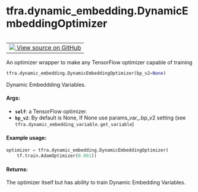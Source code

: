 <div itemscope itemtype="http://developers.google.com/ReferenceObject">
<meta itemprop="name" content="tfra.dynamic_embedding.DynamicEmbeddingOptimizer" />
<meta itemprop="path" content="Stable" />
</div>

# tfra.dynamic_embedding.DynamicEmbeddingOptimizer

<!-- Insert buttons and diff -->

<table class="tfo-notebook-buttons tfo-api" align="left">

<td>
  <a target="_blank" href="https://github.com/tensorflow/recommenders-addons/tree/master/tensorflow_recommenders_addons/dynamic_embedding/python/ops/dynamic_embedding_optimizer.py">
    <img src="https://www.tensorflow.org/images/GitHub-Mark-32px.png" />
    View source on GitHub
  </a>
</td></table>



An optimizer wrapper to make any TensorFlow optimizer capable of training

``` python
tfra.dynamic_embedding.DynamicEmbeddingOptimizer(bp_v2=None)
```



<!-- Placeholder for "Used in" -->
Dynamic Embeddding Variables.

#### Args:


* <b>`self`</b>: a TensorFlow optimizer.
* <b>`bp_v2`</b>: By default is None, If None use params_var_.bp_v2 setting
    (see `tfra.dynamic_embedding_variable.get_variable`)

#### Example usage:


```python
optimizer = tfra.dynamic_embedding.DynamicEmbeddingOptimizer(
    tf.train.AdamOptimizer(0.001))
```



#### Returns:

The optimizer itself but has ability to train Dynamic Embedding Variables.
